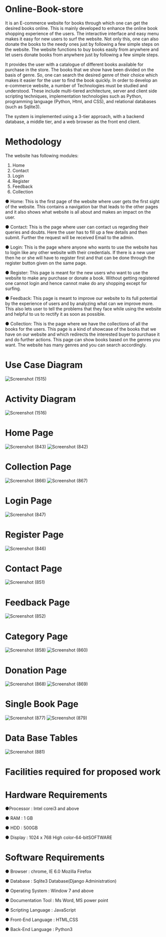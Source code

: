 # Online-Book-store
It is an E-commerce website for books through which one can get the desired books
online. This is mainly developed to enhance the online book shopping experience of the users. The
interactive interface and easy menu makes it easy for new users to surf the website. Not only this, one
can also donate the books to the needy ones just by following a few simple steps on the website. The
website functions to buy books easily from anywhere and let users donate books from anywhere just
by following a few simple steps.

It provides the user with a catalogue of different books available for purchase in the store. The
books that we show have been divided on the basis of genre. So, one can search the desired genre of
their choice which makes it easier for the user to find the book quickly.
In order to develop an e-commerce website, a number of Technologies must be studied and
understood. These include multi-tiered architecture, server and client side scripting techniques,
implementation technologies such as Python, programming language (Python, Html, and CSS), and
relational databases (such as Sqlite3).

The system is implemented using a 3-tier approach, with a backend database, a middle tier, and
a web browser as the front end client.

# Methodology
The website has following modules:
1. Home
2. Contact
3. Login
4. Register
5. Feedback
6. Collection

● Home:
This is the first page of the website where user gets the first sight of the website.
This contains a navigation bar that leads to the other pages and it also shows what website
is all about and makes an impact on the user.

● Contact:
This is the page where user can contact us regarding their queries and doubts. Here
the user has to fill up a few details and then submit. Further the request will be received
Email to the admin.

● Login:
This is the page where anyone who wants to use the website has to login like any
other website with their credentials. If there is a new user then he or she will have to
register first and that can be done through the register button given on the same page.

● Register:
This page is meant for the new users who want to use the website to make any
purchase or donate a book. Without getting registered one cannot login and hence cannot
make do any shopping except for surfing.

● Feedback:
This page is meant to improve our website to its full potential by the experience of
users and by analyzing what can we improve more. This also lets user to tell the problems
that they face while using the website and helpful to us to rectify it as soon as possible.

● Collection:
This is the page where we have the collections of all the books for the users. This
page is a kind of showcase of the books that we have on our website and which redirects
the interested buyer to purchase it and do further actions. This page can show books based
on the genres you want. The website has many genres and you can search accordingly.

# Use Case Diagram
![Screenshot (1515)](https://user-images.githubusercontent.com/73305447/162804876-64498d4b-4087-48e5-8b92-52d1f37d7dc5.png)

# Activity Diagram
![Screenshot (1516)](https://user-images.githubusercontent.com/73305447/162804939-c078a16f-6673-4a62-b85c-192cd41d6cde.png)

# Home Page
![Screenshot (843)](https://user-images.githubusercontent.com/73305447/162805715-da23db3c-9b3a-4d54-8e69-5ffef05ea5da.png)
![Screenshot (842)](https://user-images.githubusercontent.com/73305447/162806483-216fba43-2730-44d0-97db-0501cc37cf4f.png)

# Collection Page
![Screenshot (866)](https://user-images.githubusercontent.com/73305447/162806928-59df29ef-723f-47a6-9f87-1284c19927ec.png)
![Screenshot (867)](https://user-images.githubusercontent.com/73305447/162806945-a305b66f-4425-4889-99fe-647ac7f3b7e9.png)

# Login Page
![Screenshot (847)](https://user-images.githubusercontent.com/73305447/162806666-54b40de3-0709-483c-bcd7-91499a354d7c.png)

# Register Page
![Screenshot (846)](https://user-images.githubusercontent.com/73305447/162806683-0c0cf7df-a4b2-42fa-9894-d87f24932533.png)

# Contact Page
![Screenshot (851)](https://user-images.githubusercontent.com/73305447/162806777-ff81a7b2-967c-4faf-ab73-51f7618cff03.png)


# Feedback Page
![Screenshot (852)](https://user-images.githubusercontent.com/73305447/162806706-fa64db0d-950d-4f86-9924-3c3d443b623d.png)

# Category Page
![Screenshot (858)](https://user-images.githubusercontent.com/73305447/162807084-88a8d1e9-7188-438b-aa0b-9bf7cf805de3.png)
![Screenshot (860)](https://user-images.githubusercontent.com/73305447/162807099-07c14bbe-2c59-4549-9be1-a808f323a333.png)


# Donation Page
![Screenshot (868)](https://user-images.githubusercontent.com/73305447/162806823-a06ad819-326c-4ca8-b863-c2417f10eb3e.png)
![Screenshot (869)](https://user-images.githubusercontent.com/73305447/162806838-20fc059b-2e6e-43db-9447-0ee751b47366.png)

# Single Book Page
![Screenshot (877)](https://user-images.githubusercontent.com/73305447/162807228-571319d0-250f-40ff-9bdd-18c19ba21c5e.png)
![Screenshot (879)](https://user-images.githubusercontent.com/73305447/162807460-1b674399-72c2-4dba-96bb-9113b37ef8b9.png)


# Data Base Tables
![Screenshot (881)](https://user-images.githubusercontent.com/73305447/162807513-c45af95a-b6e8-485a-a6bb-89bfafe4248d.png)


# Facilities required for proposed work

# Hardware Requirements

  ●Processor : Intel corei3 and above

  ● RAM : 1 GB

  ● HDD : 500GB

  ● Display : 1024 x 768 High color-64-bitSOFTWARE


# Software Requirements

  ● Browser : chrome, IE 6.0 Mozilla Firefox

  ● Database : Sqlite3 Database(Django Administration)

  ● Operating System : Window 7 and above

  ● Documentation Tool : Ms Word, MS power point

  ● Scripting Language : JavaScript

  ● Front-End Language : HTML,CSS

  ● Back-End Language : Python3
